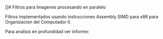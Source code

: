 []# Filtros para Imagenes procesando en paralelo

Filtros implementados usando instrucciones Assembly SIMD para x86 para Organizacion del Computador II.

Para analisis en profundidad ver informe: [](https://gitlab.com/atun/orga2_2do2015_tp2/blob/master/Trabajo_Practico_2_Orga_II_2do_2015.pdf)